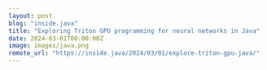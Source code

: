 ```yaml
---
layout: post
blog: "inside.java"
title: "Exploring Triton GPU programming for neural networks in Java"
date: 2024-03-01T00:00:00Z
image: images/java.png
remote_url: "https://inside.java/2024/03/01/explore-triton-gpu-java/"
---
```

